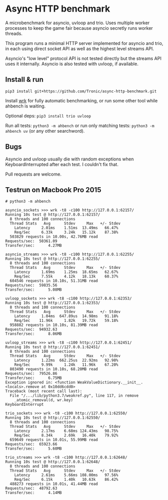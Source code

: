 # Async HTTP benchmark

A microbenchmark for asyncio, uvloop and trio. Uses multiple worker processes to
keep the game fair because asyncio secretly runs worker threads.

This program runs a minimal HTTP server implemented for asyncio and trio,
in each using direct socket API as well as the highest level streams API.

Asyncio's "low level" protocol API is not tested directly but the streams API
uses it internally. Asyncio is also tested with uvloop, if available.

## Install & run

````
pip3 install git+https://github.com/Tronic/async-http-benchmark.git
````

Install [wrk](https://github.com/wg/wrk/wiki/Installing-Wrk-on-Linux) for fully
automatic benchmarking, or run some other tool while ahbench is waiting.

Optional deps: `pip3 install trio uvloop`

Run all tests: `python3 -m ahbench` or
run only matching tests: `python3 -m ahbench uv` (or any other searchword).

## Bugs

Asyncio and uvloop usually die with random exceptions when KeyboardInterrupted
after each test. I couldn't fix that.

Pull requests are welcome.

## Testrun on Macbook Pro 2015

````
# python3 -m ahbench

asyncio_sockets >>> wrk -t8 -c100 http://127.0.0.1:62157/
Running 10s test @ http://127.0.0.1:62157/
  8 threads and 100 connections
  Thread Stats   Avg      Stdev     Max   +/- Stdev
    Latency     2.01ms    1.51ms  13.49ms   66.47%
    Req/Sec     6.33k     3.24k   15.12k    87.38%
  503829 requests in 10.00s, 42.76MB read
Requests/sec:  50361.09
Transfer/sec:      4.27MB

asyncio_streams >>> wrk -t8 -c100 http://127.0.0.1:62255/
Running 10s test @ http://127.0.0.1:62255/
  8 threads and 100 connections
  Thread Stats   Avg      Stdev     Max   +/- Stdev
    Latency     1.69ms    1.25ms  18.65ms   62.67%
    Req/Sec     7.55k     4.12k   18.13k    60.37%
  604546 requests in 10.10s, 51.31MB read
Requests/sec:  59835.56
Transfer/sec:      5.08MB

uvloop_sockets >>> wrk -t8 -c100 http://127.0.0.1:62353/
Running 10s test @ http://127.0.0.1:62353/
  8 threads and 100 connections
  Thread Stats   Avg      Stdev     Max   +/- Stdev
    Latency     1.04ms  647.89us  14.98ms   91.18%
    Req/Sec    11.96k     1.82k   19.72k    59.18%
  958882 requests in 10.10s, 81.39MB read
Requests/sec:  94932.63
Transfer/sec:      8.06MB

uvloop_streams >>> wrk -t8 -c100 http://127.0.0.1:62451/
Running 10s test @ http://127.0.0.1:62451/
  8 threads and 100 connections
  Thread Stats   Avg      Stdev     Max   +/- Stdev
    Latency     1.22ms  662.25us  22.92ms   92.98%
    Req/Sec     9.99k     1.24k   11.96k    67.20%
  803490 requests in 10.10s, 68.20MB read
Requests/sec:  79526.86
Transfer/sec:      6.75MB
Exception ignored in: <function WeakValueDictionary.__init__.<locals>.remove at 0x10dd6cdd0>
Traceback (most recent call last):
  File "/.../lib/python3.7/weakref.py", line 117, in remove
    _atomic_removal(d, wr.key)
KeyboardInterrupt

trio_sockets >>> wrk -t8 -c100 http://127.0.0.1:62550/
Running 10s test @ http://127.0.0.1:62550/
  8 threads and 100 connections
  Thread Stats   Avg      Stdev     Max   +/- Stdev
    Latency     2.17ms    6.68ms 124.43ms   98.75%
    Req/Sec     8.34k     2.69k   16.40k    79.92%
  659649 requests in 10.01s, 55.99MB read
Requests/sec:  65923.66
Transfer/sec:      5.60MB

trio_streams >>> wrk -t8 -c100 http://127.0.0.1:62648/
Running 10s test @ http://127.0.0.1:62648/
  8 threads and 100 connections
  Thread Stats   Avg      Stdev     Max   +/- Stdev
    Latency     2.61ms    5.66ms 108.00ms   97.56%
    Req/Sec     6.15k     1.40k   10.63k    86.42%
  488273 requests in 10.01s, 41.44MB read
Requests/sec:  48792.63
Transfer/sec:      4.14MB
````